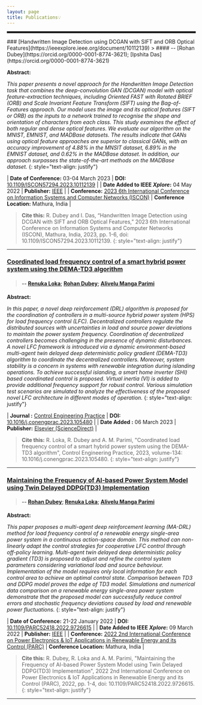 ```yaml
---
layout: page
title: Publications💡
---
```

<hr style="border:2px solid">
### [Handwritten Image Detection using DCGAN with SIFT and ORB Optical Features](https://ieeexplore.ieee.org/document/10112139)
> #### -- [Rohan Dubey](https://orcid.org/0000-0001-8774-3621); [Ipshita Das](https://orcid.org/0000-0001-8774-3621)

**Abstract:**

*This paper presents a novel approach for the Handwritten Image Detection task that combines the deep-convolution GAN (DCGAN) model with optical feature-extraction techniques, including Oriented FAST with Rotated BRIEF (ORB) and Scale Invariant Feature Transform (SIFT) using the Bag-of-Features approach. Our model uses the image and its optical features (SIFT or ORB) as the inputs to a network trained to recognise the shape and orientation of characters from each class. This study examines the effect of both regular and dense optical features. We evaluate our algorithm on the MNIST, EMNIST, and MADBase datasets. The results indicate that GANs using optical feature approaches are superior to classical GANs, with an accuracy improvement of 4.88% in the MNSIT dataset, 6.89% in the EMNIST dataset, and 0.62% in the MADBase dataset. In addition, our approach surpasses the state-of-the-art methods on the MADBase dataset.*
{: style="text-align: justify"}
<style>
td, th {
   border: none!important;
}
</style>


| **Date of Conference:** 03-04 March 2023        | **DOI:** [10.1109/ISCON57294.2023.10112139](https://doi.org/10.1109/ISCON57294.2023.10112139)        |
| **Date Added to IEEE *Xplore*:** 04 May 2022 | **Publisher:** [IEEE](http://www.ieee.org/)   |
| **Conference:** [2023 6th International Conference on Information Systems and Computer Networks (ISCON)](https://ieeexplore.ieee.org/xpl/conhome/10111836/proceeding)     | **Conference Location:** Mathura, India    |

> **Cite this:** 
> R. Dubey and I. Das, “Handwritten Image Detection using DCGAN with SIFT and ORB Optical Features,” 2023 6th International Conference on Information Systems and Computer Networks (ISCON), Mathura, India, 2023, pp. 1-6, doi: 10.1109/ISCON57294.2023.10112139.
{: style="text-align: justify"}
---
### [Coordinated load frequency control of a smart hybrid power system using the DEMA-TD3 algorithm](https://www.sciencedirect.com/science/article/pii/S0967066123000497)


> #### -- [Renuka Loka](https://orcid.org/0000-0002-5619-1120); [Rohan Dubey](https://orcid.org/0000-0001-8774-3621); [Alivelu Manga Parimi](https://orcid.org/0000-0001-6621-1263)

**Abstract:**

*In this paper, a novel deep reinforcement (DRL) algorithm is proposed for the coordination of controllers in a multi-source hybrid power system (HPS) for load frequency control (LFC). Decentralized controllers regulate the distributed sources with uncertainties in load and source power deviations to maintain the power system frequency. Coordination of decentralized controllers becomes challenging in the presence of dynamic disturbances. A novel LFC framework is introduced via a dynamic environment-based multi-agent twin delayed deep deterministic policy gradient (DEMA-TD3) algorithm to coordinate the decentralized controllers. Moreover, system stability is a concern in systems with renewable integration during islanding operations. To achieve successful islanding, a smart home inverter (SHI) based coordinated control is proposed. Virtual inertia (VI) is added to provide additional frequency support for robust control. Various simulation test scenarios are simulated to analyze the effectiveness of the proposed novel LFC architecture in different modes of operation.*
{: style="text-align: justify"}
<style>
td, th {
   border: none!important;
}
</style>


| **Journal :** [Control Engineering Practice](https://www.sciencedirect.com/journal/control-engineering-practice)        | **DOI:** [10.1016/j.conengprac.2023.105480](https://doi.org/10.1016/j.conengprac.2023.105480)        |
| **Date Added :** 06 March 2023 | **Publisher:** [Elsevier (ScienceDirect)](https://www.sciencedirect.com)   |

> **Cite this:** 
> R. Loka, R. Dubey and A. M. Parimi, "Coordinated load frequency control of a smart hybrid power system using the DEMA-TD3 algorithm", Control Engineering Practice, 2023, volume-134: 10.1016/j.conengprac.2023.105480.
{: style="text-align: justify"}
---

### [Maintaining the Frequency of AI-based Power System Model using Twin Delayed DDPG(TD3) Implementation](https://ieeexplore.ieee.org/document/9726615)
> #### -- [Rohan Dubey](https://orcid.org/0000-0001-8774-3621); [Renuka Loka](https://orcid.org/0000-0002-5619-1120); [Alivelu Manga Parimi](https://orcid.org/0000-0001-6621-1263)

**Abstract:**

*This paper proposes a multi-agent deep reinforcement learning (MA-DRL) method for load frequency control of a renewable energy single-area power system in a continuous action-space domain. This method can non-linearly adapt the control strategies for cooperative LFC control through off-policy learning. Multi-agent twin delayed deep deterministic policy gradient (TD3) is proposed to adjust and refine the control system parameters considering variational load and source behaviour. Implementation of the model requires only local information for each control area to achieve an optimal control state. Comparison between TD3 and DDPG model proves the edge of TD3 model. Simulations and numerical data comparison on a renewable energy single-area power system demonstrate that the proposed model can successfully reduce control errors and stochastic frequency deviations caused by load and renewable power fluctuations.*
{: style="text-align: justify"}
<style>
td, th {
   border: none!important;
}
</style>


| **Date of Conference:** 21-22 January 2022        | **DOI:** [10.1109/PARC52418.2022.9726615](https://doi.org/10.1109/PARC52418.2022.9726615)        |
| **Date Added to IEEE *Xplore*:** 09 March 2022 | **Publisher:** [IEEE](http://www.ieee.org/)   |
| **Conference:** [2022 2nd International Conference on Power Electronics & IoT Applications in Renewable Energy and its Control (PARC)](https://ieeexplore.ieee.org/xpl/conhome/9726525/proceeding)     | **Conference Location:** Mathura, India    |

> **Cite this:** 
> R. Dubey, R. Loka and A. M. Parimi, "Maintaining the Frequency of AI-based Power System Model using Twin Delayed DDPG(TD3) Implementation", 2022 2nd International Conference on Power Electronics & IoT Applications in Renewable Energy and its Control (PARC), 2022, pp. 1-4, doi: 10.1109/PARC52418.2022.9726615.
{: style="text-align: justify"}
---



